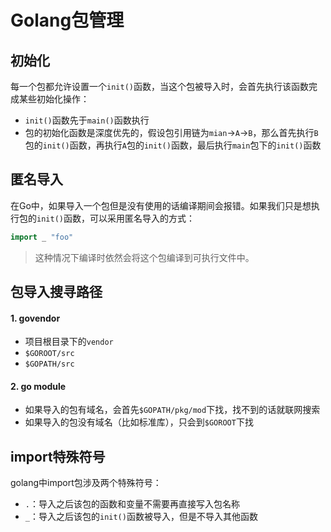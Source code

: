 # Golang包管理

## 初始化

每一个包都允许设置一个`init()`函数，当这个包被导入时，会首先执行该函数完成某些初始化操作：

* `init()`函数先于`main()`函数执行
* 包的初始化函数是深度优先的，假设包引用链为`mian`->`A`->`B`，那么首先执行`B`包的`init()`函数，再执行`A`包的`init()`函数，最后执行`main`包下的`init()`函数

## 匿名导入

在Go中，如果导入一个包但是没有使用的话编译期间会报错。如果我们只是想执行包的`init()`函数，可以采用匿名导入的方式：

```go
import _ "foo"
```

> 这种情况下编译时依然会将这个包编译到可执行文件中。

## 包导入搜寻路径

#### 1. govendor

* 项目根目录下的`vendor`
* `$GOROOT/src`
* `$GOPATH/src`

#### 2. go module

* 如果导入的包有域名，会首先`$GOPATH/pkg/mod`下找，找不到的话就联网搜索
* 如果导入的包没有域名（比如标准库），只会到`$GOROOT`下找

## import特殊符号

golang中import包涉及两个特殊符号：

* `.`：导入之后该包的函数和变量不需要再直接写入包名称
* `_`：导入之后该包的`init()`函数被导入，但是不导入其他函数

